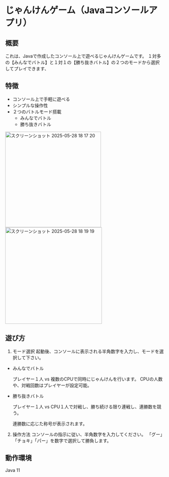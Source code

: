 # じゃんけんゲーム（Javaコンソールアプリ）

## 概要
これは、Javaで作成したコンソール上で遊べるじゃんけんゲームです。
１対多の【みんなでバトル】と１対１の【勝ち抜きバトル】の２つのモードから選択してプレイできます、

## 特徴
+ コンソール上で手軽に遊べる
+ シンプルな操作性
+ ２つのバトルモード搭載
  + みんなでバトル
  + 勝ち抜きバトル
<p>
   <img width="304" alt="スクリーンショット 2025-05-28 18 17 20" src="https://github.com/user-attachments/assets/4f17f954-25f6-4b77-85cd-f8263da6b35b" />
   <img width="307" alt="スクリーンショット 2025-05-28 18 19 19" src="https://github.com/user-attachments/assets/f568ed5a-1a66-4a37-a53b-8b0525306d2d" />
</p>


## 遊び方
1. モード選択
起動後、コンソールに表示される半角数字を入力し、モードを選択して下さい。
+ みんなでバトル
  
  プレイヤー１人 vs 複数のCPUで同時にじゃんけんを行います。 
  CPUの人数や、対戦回数はプレイヤーが設定可能。
  
 
+ 勝ち抜きバトル
  
  プレイヤー１人 vs CPU１人で対戦し、勝ち続ける限り連戦し、連勝数を競う。

  連勝数に応じた称号が表示されます。

 
2. 操作方法
  コンソールの指示に従い、半角数字を入力してください。
  「グー」「チョキ」「パー」を数字で選択して勝負します。

## 動作環境

Java 11

